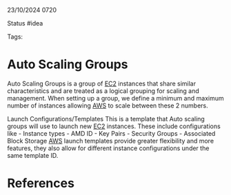 23/10/2024 0720

Status #idea

Tags:

# Auto Scaling Groups

Auto Scaling Groups is a group of [EC2](~/Documents/Second_Brain/000_Second_Brain/EC2.md) instances that share similar characteristics and are
treated as a logical grouping for scaling and management. When setting up a group, we define a minimum and maximum number of instances allowing 
[AWS](~/Documents/Second_Brain/000_Second_Brain/AWS.md) to scale between these 2 numbers.

Launch Configurations/Templates
This is a template that Auto scaling groups will use to launch new [EC2](~/Documents/Second_Brain/000_Second_Brain/EC2.md) instances. These include
configurations like
	- Instance types
	- AMD ID
	- Key Pairs
	- Security Groups
	- Associated Block Storage
[AWS](~/Documents/Second_Brain/000_Second_Brain/AWS.md) launch templates provide greater flexibility and more features, they also allow for different 
instance configurations under the same template ID.


# References
